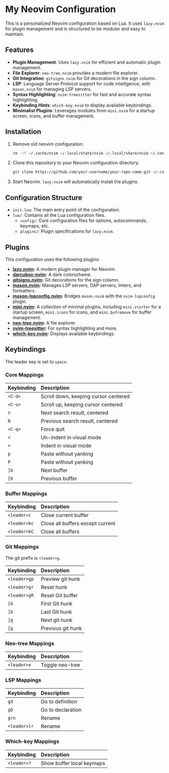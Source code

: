 # My Neovim Configuration

This is a personalized Neovim configuration based on Lua. It uses `lazy.nvim` for plugin management and is structured to be modular and easy to maintain.

## Features

-   **Plugin Management**: Uses `lazy.nvim` for efficient and automatic plugin management.
-   **File Explorer**: `neo-tree.nvim` provides a modern file explorer.
-   **Git Integration**: `gitsigns.nvim` for Git decorations in the sign column.
-   **LSP**: Language Server Protocol support for code intelligence, with `mason.nvim` for managing LSP servers.
-   **Syntax Highlighting**: `nvim-treesitter` for fast and accurate syntax highlighting.
-   **Keybinding Hints**: `which-key.nvim` to display available keybindings.
-   **Minimalist Plugins**: Leverages modules from `mini.nvim` for a startup screen, icons, and buffer management.

## Installation

1.  Remove old neovim configuration:
    ```bash
    rm -rf ~/.cache/nvim ~/.local/state/nvim ~/.local/share/nvim ~/.config/nvim
    ```
2.  Clone this repository to your Neovim configuration directory:
    ```bash
    git clone https://github.com/your-username/your-repo-name.git ~/.config/nvim
    ```
3.  Start Neovim. `lazy.nvim` will automatically install the plugins.

## Configuration Structure

-   `init.lua`: The main entry point of the configuration.
-   `lua/`: Contains all the Lua configuration files.
    -   `config/`: Core configuration files for options, autocommands, keymaps, etc.
    -   `plugins/`: Plugin specifications for `lazy.nvim`.

## Plugins

This configuration uses the following plugins:

-   **[lazy.nvim](https://github.com/folke/lazy.nvim):** A modern plugin manager for Neovim.
-   **[darcubox-nvim](https://github.com/Koalhack/darcubox-nvim):** A dark colorscheme.
-   **[gitsigns.nvim](https://github.com/lewis6991/gitsigns.nvim):** Git decorations for the sign column.
-   **[mason.nvim](https://github.com/williamboman/mason.nvim):** Manages LSP servers, DAP servers, linters, and formatters.
-   **[mason-lspconfig.nvim](https://github.com/williamboman/mason-lspconfig.nvim):** Bridges `mason.nvim` with the `nvim-lspconfig` plugin.
-   **[mini.nvim](https://github.com/echasnovski/mini.nvim):** A collection of minimal plugins, including `mini.starter` for a startup screen, `mini.icons` for icons, and `mini.bufremove` for buffer management.
-   **[neo-tree.nvim](https://github.com/nvim-neo-tree/neo-tree.nvim):** A file explorer.
-   **[nvim-treesitter](https://github.com/nvim-treesitter/nvim-treesitter):** For syntax highlighting and more.
-   **[which-key.nvim](https://github.com/folke/which-key.nvim):** Displays available keybindings.

## Keybindings

The leader key is set to `space`.

### Core Mappings

| Keybinding | Description                  |
| :--------- | :--------------------------- |
| `<C-d>`    | Scroll down, keeping cursor centered |
| `<C-u>`    | Scroll up, keeping cursor centered   |
| `n`        | Next search result, centered |
| `N`        | Previous search result, centered |
| `<C-q>`    | Force quit                   |
| `<`        | Un-indent in visual mode     |
| `>`        | Indent in visual mode        |
| `p`        | Paste without yanking        |
| `P`        | Paste without yanking        |
| `]b`       | Next buffer                  |
| `[b`       | Previous buffer              |

### Buffer Mappings

| Keybinding | Description |
| :--- | :--- |
| `<leader>c` | Close current buffer |
| `<leader>bc` | Close all buffers except current |
| `<leader>bC` | Close all buffers |

### Git Mappings

The git prefix is `<leader>g`.

| Keybinding | Description          |
| :--------- | :------------------- |
| `<leader>gp` | Preview git hunk     |
| `<leader>gr` | Reset hunk           |
| `<leader>gR` | Reset Git buffer     |
| `[G`       | First Git hunk       |
| `]G`       | Last Git hunk        |
| `]g`       | Next git hunk        |
| `[g`       | Previous git hunk    |

### Neo-tree Mappings

| Keybinding  | Description       |
| :---------- | :---------------- |
| `<leader>e` | Toggle neo-tree   |

### LSP Mappings

| Keybinding | Description |
| :--- | :--- |
| `gd` | Go to definition |
| `gD` | Go to declaration |
| `grn` | Rename |
| `<leader>lr` | Rename |

### Which-key Mappings

| Keybinding  | Description                     |
| :---------- | :------------------------------ |
| `<leader>?` | Show buffer local keymaps |